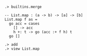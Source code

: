 
```ucm
.> builtins.merge
```

```unison
-- List.map : (a -> b) -> [a] -> [b]
List.map f as =
  go acc = cases
    [] -> acc
    h +: t -> go (acc :+ f h) t
  go []
```

```ucm
.> add
.> view List.map
```
